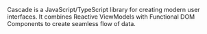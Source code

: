 Cascade is a JavaScript/TypeScript library for creating modern user interfaces. It combines Reactive ViewModels with Functional DOM Components to create seamless flow of data.